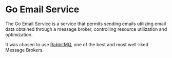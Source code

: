 # Go Email Service
The Go Email Service is a service that permits sending emails utilizing email data obtained through a message broker, controlling resource utilization and optimization.

It was chosen to use [RabbitMQ](https://www.rabbitmq.com/), one of the best and most well-liked Message Brokers.


